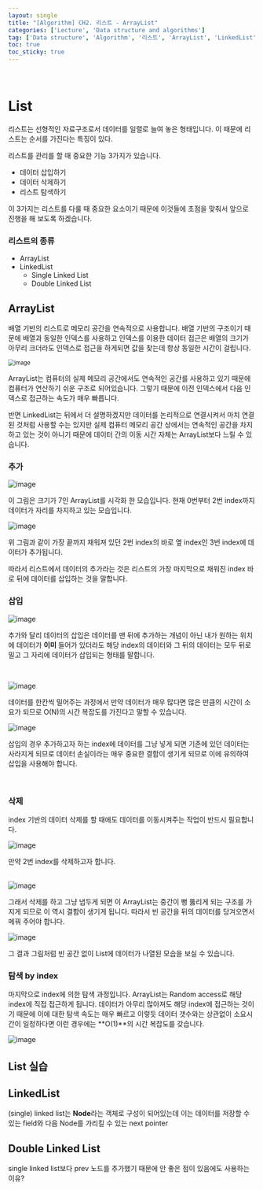 ```yaml
---
layout: single
title: "[Algorithm] CH2. 리스트 - ArrayList"
categories: ['Lecture', 'Data structure and algorithms']
tag: ['Data structure', 'Algorithm', '리스트', 'ArrayList', 'LinkedList']
toc: true
toc_sticky: true
---
```


<br>

# List

리스트는 선형적인 자료구조로서 데이터를 일렬로 늘여 놓은 형태입니다. 이 때문에 리스트는 순서를 가진다는 특징이 있다.

리스트를 관리를 할 때 중요한 기능 3가지가 있습니다.

- 데이터 삽입하기
- 데이터 삭제하기
- 리스트 탐색하기

이 3가지는 리스트를 다룰 때 중요한 요소이기 때문에 이것들에 초점을 맞춰서 앞으로 진행을 해 보도록 하겠습니다.



### 리스트의 종류

- ArrayList
- LinkedList
  - Single Linked List
  - Double Linked List





## ArrayList

배열 기반의 리스트로 메모리 공간을 연속적으로 사용합니다. 배열 기반의 구조이기 때문에 배열과 동일한 인덱스를 사용하고 인덱스를 이용한 데이터 접근은 배열의 크기가 아무리 크더라도 인덱스로 접근을 하게되면 값을 찾는데 항상 동일한 시간이 걸립니다.

<img src="https://user-images.githubusercontent.com/79521972/152724760-07a4a709-c02e-4237-a2a3-f073b3e47fdb.png" alt="image" style="zoom:80%;" />

ArrayList는 컴퓨터의 실제 메모리 공간에서도 연속적인 공간를 사용하고 있기 때문에 컴퓨터가 연산하기 쉬운 구조로 되어있습니다. 그렇기 때문에 이전 인덱스에서 다음 인덱스로 접근하는 속도가 매우 빠릅니다.

반면 LinkedList는 뒤에서 더 설명하겠지만 데이터를 논리적으로 연결시켜서 마치 연결된 것처럼 사용할 수는 있지만 실제 컴퓨터 메모리 공간 상에서는 연속적인 공간을 차지하고 있는 것이 아니기 때문에 데이터 간의 이동 시간 자체는 ArrayList보다 느릴 수 있습니다.





### 추가

![image](https://user-images.githubusercontent.com/79521972/152729616-ac832bb7-5d7d-4c22-872d-89cfcf155548.png)

이 그림은 크기가 7인 ArrayList를 시각화 한 모습입니다. 현재 0번부터 2번 index까지 데이터가 자리를 차지하고 있는 모습입니다.



![image](https://user-images.githubusercontent.com/79521972/152729639-3efe5dcd-8504-4b67-a66a-4b307d876354.png)

위 그림과 같이 가장 끝까지 채워져 있던 2번 index의 바로 옆 index인 3번 index에 데이터가 추가됩니다.

따라서 리스트에서 데이터의 추가라는 것은 리스트의 가장 마지막으로 채워진 index 바로 뒤에 데이터를 삽입하는 것을 말합니다.

### 삽입

![image](https://user-images.githubusercontent.com/79521972/152729809-d9f2c3ac-0401-4ae2-91f5-6f5559f56ef6.png)

추가와 달리 데이터의 삽입은 데이터를 맨 뒤에 추가하는 개념이 아닌 내가 원하는 위치에 데이터가 **이미** 들어가 있더라도 해당 index의 데이터와 그 뒤의 데이터는 모두 뒤로 밀고 그 자리에 데이터가 삽입되는 형태를 말합니다.

<br>

![image](https://user-images.githubusercontent.com/79521972/152729740-94b1800e-3d57-45dd-acd6-6d000b6d8016.png)

데이터를 한칸씩 밀어주는 과정에서 만약 데이터가 매우 많다면 많은 만큼의 시간이 소요가 되므로 O(N)의 시간 복잡도를 가진다고 말할 수 있습니다.

![image](https://user-images.githubusercontent.com/79521972/152729754-d4c10e69-f184-429f-b140-d470a74d4a59.png)

삽입의 경우 추가하고자 하는 index에 데이터를 그냥 넣게 되면 기존에 있던 데이터는 사라지게 되므로 데이터 손실이라는 매우 중요한 결함이 생기게 되므로 이에 유의하여 삽입을 사용해야 합니다.

<br>

### 삭제

index 기반의 데이터 삭제를 할 때에도 데이터를 이동시켜주는 작업이 반드시 필요합니다.

![image](https://user-images.githubusercontent.com/79521972/152730056-a57271a0-d3d2-4a7f-b8d5-a85b800f56b3.png)

만약 2번 index를 삭제하고자 합니다.<br>
<br>

![image](https://user-images.githubusercontent.com/79521972/152730118-a4f91044-38f7-488c-bd12-b40904d3a308.png)

그래서 삭제를 하고 그냥 냅두게 되면 이 ArrayList는 중간이 뻥 뚫리게 되는 구조를 가지게 되므로 이 역시 결함이 생기게 됩니다. 따라서 빈 공간을 뒤의 데이터를 당겨오면서 메꿔 주어야 합니다.

![image](https://user-images.githubusercontent.com/79521972/152730447-08e78c65-6f60-4aae-9bda-ae8dd7308aa4.png)

그 결과 그림처럼 빈 공간 없이 List에 데이터가 나열된 모습을 보실 수 있습니다.



### 탐색 by index

마지막으로 index에 의한 탐색 과정입니다. ArrayList는 Random access로 해당 index에 직접 접근하게 됩니다. 데이터가 아무리 많아져도 해당 index에 접근하는 것이기 때문에 이에 대한 탐색 속도는 매우 빠르고 이렇듯 데이터 갯수와는 상관없이 소요시간이 일정하다면 이런 경우에는 **O(1)**의 시간 복잡도를 갖습니다.

![image](https://user-images.githubusercontent.com/79521972/152732341-48855b47-17e4-4eb8-a12b-ac910139d8a8.png)





## List 실습









## LinkedList

(single) linked list는 **Node**라는 객체로 구성이 되어있는데 이는 데이터를 저장할 수 있는 field와 다음 Node를 가리킬 수 있는 next pointer



## Double Linked List

single linked list보다 prev 노드를 추가했기 때문에 안 좋은 점이 있음에도 사용하는 이유?

